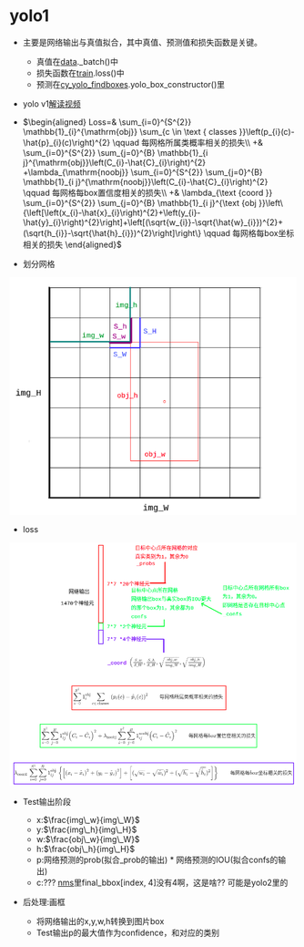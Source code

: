 # yolo1
- 主要是网络输出与真值拟合，其中真值、预测值和损失函数是关键。
  - 真值在[data](darkflow/net/yolo/data.py)._batch()中
  - 损失函数在[train](darkflow/net/yolo/train.py).loss()中
  - 预测在[cy_yolo_findboxes](darkflow/cython_utils/cy_yolo_findboxes.pyx).yolo_box_constructor()里
- yolo v1[解读视频](vedio/YOLO/yolo.mp4)
- $\begin{aligned}
    Loss=& \sum_{i=0}^{S^{2}} \mathbb{1}_{i}^{\mathrm{obj}} \sum_{c \in \text { classes }}\left(p_{i}(c)-\hat{p}_{i}(c)\right)^{2} \qquad 每网格所属类概率相关的损失\\
    +& \sum_{i=0}^{S^{2}} \sum_{j=0}^{B} \mathbb{1}_{i j}^{\mathrm{obj}}\left(C_{i}-\hat{C}_{i}\right)^{2} +\lambda_{\mathrm{noobj}} \sum_{i=0}^{S^{2}} \sum_{j=0}^{B} \mathbb{1}_{i j}^{\mathrm{noobj}}\left(C_{i}-\hat{C}_{i}\right)^{2} \qquad 每网格每box置信度相关的损失\\
    +& \lambda_{\text {coord }} \sum_{i=0}^{S^{2}} \sum_{j=0}^{B} \mathbb{1}_{i j}^{\text {obj }}\left\{\left[\left(x_{i}-\hat{x}_{i}\right)^{2}+\left(y_{i}-\hat{y}_{i}\right)^{2}\right]+\left[(\sqrt{w_{i}}-\sqrt{\hat{w}_{i}})^{2}+(\sqrt{h_{i}}-\sqrt{\hat{h}_{i}})^{2}\right]\right\} \qquad 每网格每box坐标相关的损失
\end{aligned}$

- 划分网格
<div align=center>
  <img src="../note/imgs/网络输出与真值.png"/>
</div>

- loss
<div align=center>
  <img src="../note/imgs/网络和loss.png"/>
</div>

- Test输出阶段
  - x:$\frac{img\_w}{img\_W}$
  - y:$\frac{img\_h}{img\_H}$
  - w:$\frac{obj\_w}{img\_W}$
  - h:$\frac{obj\_h}{img\_H}$
  - p:网络预测的prob(拟合_prob的输出) * 网络预测的IOU(拟合confs的输出)
  - c:??? [nms](../darkflow/cython_utils/nms.pyx)里final_bbox[index, 4]没有4啊，这是啥??  可能是yolo2里的

- 后处理:画框
  - 将网络输出的x,y,w,h转换到图片box
  - Test输出p的最大值作为confidence，和对应的类别